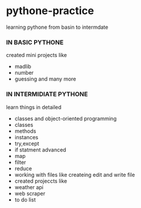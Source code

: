 # pythone-practice

learning pythone from basin to intermdate
### IN BASIC PYTHONE
created mini projects like 
 * madlib
* number 
* guessing and many more

### IN INTERMIDIATE PYTHONE

learn things in detailed
* classes and object-oriented programming
* classes
* methods
* instances
* try,except
* if statment advanced
* map
* filter
* reduce
* working with files like createing edit and write file
* created projeccts like 
* weather api
* web scraper
* to do list
